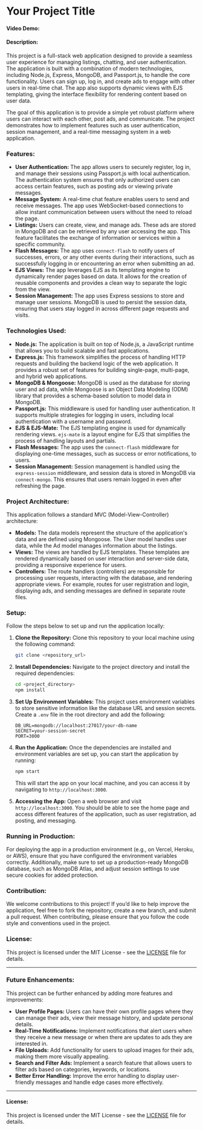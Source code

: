 
# Your Project Title

#### Video Demo: <URL HERE>

#### Description:
This project is a full-stack web application designed to provide a seamless user experience for managing listings, chatting, and user authentication. The application is built with a combination of modern technologies, including Node.js, Express, MongoDB, and Passport.js, to handle the core functionality. Users can sign up, log in, and create ads to engage with other users in real-time chat. The app also supports dynamic views with EJS templating, giving the interface flexibility for rendering content based on user data.

The goal of this application is to provide a simple yet robust platform where users can interact with each other, post ads, and communicate. The project demonstrates how to implement features such as user authentication, session management, and a real-time messaging system in a web application.

### Features:
- **User Authentication:** The app allows users to securely register, log in, and manage their sessions using Passport.js with local authentication. The authentication system ensures that only authorized users can access certain features, such as posting ads or viewing private messages.
- **Message System:** A real-time chat feature enables users to send and receive messages. The app uses WebSocket-based connections to allow instant communication between users without the need to reload the page.
- **Listings:** Users can create, view, and manage ads. These ads are stored in MongoDB and can be retrieved by any user accessing the app. This feature facilitates the exchange of information or services within a specific community.
- **Flash Messages:** The app uses `connect-flash` to notify users of successes, errors, or any other events during their interactions, such as successfully logging in or encountering an error when submitting an ad.
- **EJS Views:** The app leverages EJS as its templating engine to dynamically render pages based on data. It allows for the creation of reusable components and provides a clean way to separate the logic from the view.
- **Session Management:** The app uses Express sessions to store and manage user sessions. MongoDB is used to persist the session data, ensuring that users stay logged in across different page requests and visits.

### Technologies Used:
- **Node.js:** The application is built on top of Node.js, a JavaScript runtime that allows you to build scalable and fast applications.
- **Express.js:** This framework simplifies the process of handling HTTP requests and building the backend logic of the web application. It provides a robust set of features for building single-page, multi-page, and hybrid web applications.
- **MongoDB & Mongoose:** MongoDB is used as the database for storing user and ad data, while Mongoose is an Object Data Modeling (ODM) library that provides a schema-based solution to model data in MongoDB.
- **Passport.js:** This middleware is used for handling user authentication. It supports multiple strategies for logging in users, including local authentication with a username and password.
- **EJS & EJS-Mate:** The EJS templating engine is used for dynamically rendering views. `ejs-mate` is a layout engine for EJS that simplifies the process of handling layouts and partials.
- **Flash Messages:** The app uses the `connect-flash` middleware for displaying one-time messages, such as success or error notifications, to users.
- **Session Management:** Session management is handled using the `express-session` middleware, and session data is stored in MongoDB via `connect-mongo`. This ensures that users remain logged in even after refreshing the page.

### Project Architecture:
This application follows a standard MVC (Model-View-Controller) architecture:
- **Models:** The data models represent the structure of the application's data and are defined using Mongoose. The User model handles user data, while the Ad model manages information about the listings. 
- **Views:** The views are handled by EJS templates. These templates are rendered dynamically based on user interaction and server-side data, providing a responsive experience for users.
- **Controllers:** The route handlers (controllers) are responsible for processing user requests, interacting with the database, and rendering appropriate views. For example, routes for user registration and login, displaying ads, and sending messages are defined in separate route files.

### Setup:
Follow the steps below to set up and run the application locally:

1. **Clone the Repository:**
   Clone this repository to your local machine using the following command:
   ```bash
   git clone <repository_url>
   ```

2. **Install Dependencies:**
   Navigate to the project directory and install the required dependencies:
   ```bash
   cd <project_directory>
   npm install
   ```

3. **Set Up Environment Variables:**
   This project uses environment variables to store sensitive information like the database URL and session secrets. Create a `.env` file in the root directory and add the following:
   ```
   DB_URL=mongodb://localhost:27017/your-db-name
   SECRET=your-session-secret
   PORT=3000
   ```

4. **Run the Application:**
   Once the dependencies are installed and environment variables are set up, you can start the application by running:
   ```bash
   npm start
   ```
   This will start the app on your local machine, and you can access it by navigating to `http://localhost:3000`.

5. **Accessing the App:**
   Open a web browser and visit `http://localhost:3000`. You should be able to see the home page and access different features of the application, such as user registration, ad posting, and messaging.

### Running in Production:
For deploying the app in a production environment (e.g., on Vercel, Heroku, or AWS), ensure that you have configured the environment variables correctly. Additionally, make sure to set up a production-ready MongoDB database, such as MongoDB Atlas, and adjust session settings to use secure cookies for added protection.

### Contribution:
We welcome contributions to this project! If you’d like to help improve the application, feel free to fork the repository, create a new branch, and submit a pull request. When contributing, please ensure that you follow the code style and conventions used in the project.

### License:
This project is licensed under the MIT License - see the [LICENSE](LICENSE) file for details.

---

### Future Enhancements:
This project can be further enhanced by adding more features and improvements:
- **User Profile Pages:** Users can have their own profile pages where they can manage their ads, view their message history, and update personal details.
- **Real-Time Notifications:** Implement notifications that alert users when they receive a new message or when there are updates to ads they are interested in.
- **File Uploads:** Add functionality for users to upload images for their ads, making them more visually appealing.
- **Search and Filter Ads:** Implement a search feature that allows users to filter ads based on categories, keywords, or locations.
- **Better Error Handling:** Improve the error handling to display user-friendly messages and handle edge cases more effectively.

---

#### License:
This project is licensed under the MIT License - see the [LICENSE](LICENSE) file for details.
